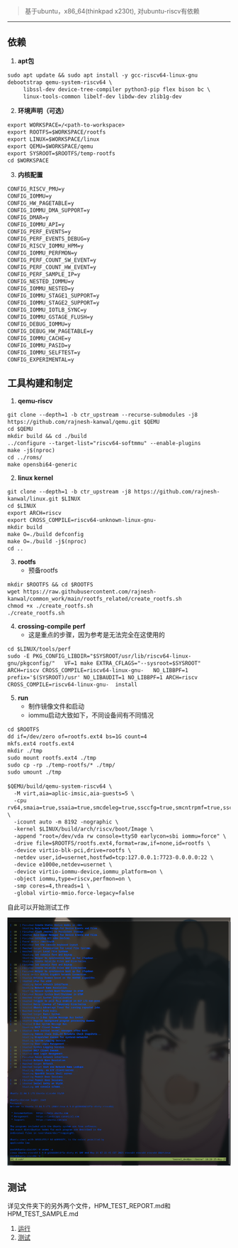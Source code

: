 >  基于ubuntu，x86_64(thinkpad x230t), 对ubuntu-riscv有依赖
>



---

## 依赖

1. **apt包**

```
sudo apt update && sudo apt install -y gcc-riscv64-linux-gnu debootstrap qemu-system-riscv64 \
     libssl-dev device-tree-compiler python3-pip flex bison bc \
     linux-tools-common libelf-dev libdw-dev zlib1g-dev
```


2. **环境声明（可选）**

```
export WORKSPACE=/<path-to-workspace>
export ROOTFS=$WORKSPACE/rootfs
export LINUX=$WORKSPACE/linux
export QEMU=$WORKSPACE/qemu
export SYSROOT=$ROOTFS/temp-rootfs
cd $WORKSPACE
```

3. **内核配置**

```
CONFIG_RISCV_PMU=y 
CONFIG_IOMMU=y                
CONFIG_HW_PAGETABLE=y        
CONFIG_IOMMU_DMA_SUPPORT=y   
CONFIG_DMAR=y                
CONFIG_IOMMU_API=y           
CONFIG_PERF_EVENTS=y         
CONFIG_PERF_EVENTS_DEBUG=y   
CONFIG_RISCV_IOMMU_HPM=y      
CONFIG_IOMMU_PERFMON=y        
CONFIG_PERF_COUNT_SW_EVENT=y  
CONFIG_PERF_COUNT_HW_EVENT=y  
CONFIG_PERF_SAMPLE_IP=y       
CONFIG_NESTED_IOMMU=y         
CONFIG_IOMMU_NESTED=y         
CONFIG_IOMMU_STAGE1_SUPPORT=y
CONFIG_IOMMU_STAGE2_SUPPORT=y
CONFIG_IOMMU_IOTLB_SYNC=y     
CONFIG_IOMMU_GSTAGE_FLUSH=y   
CONFIG_DEBUG_IOMMU=y         
CONFIG_DEBUG_HW_PAGETABLE=y  
CONFIG_IOMMU_CACHE=y  
CONFIG_IOMMU_PASID=y  
CONFIG_IOMMU_SELFTEST=y   
CONFIG_EXPERIMENTAL=y     
```


## 工具构建和制定

1. **qemu-riscv**

```
git clone --depth=1 -b ctr_upstream --recurse-submodules -j8 https://github.com/rajnesh-kanwal/qemu.git $QEMU
cd $QEMU
mkdir build && cd ./build
../configure --target-list="riscv64-softmmu" --enable-plugins
make -j$(nproc)
cd ../roms/
make opensbi64-generic
```

2. **linux kernel**


```
git clone --depth=1 -b ctr_upstream -j8 https://github.com/rajnesh-kanwal/linux.git $LINUX
cd $LINUX
export ARCH=riscv
export CROSS_COMPILE=riscv64-unknown-linux-gnu-
mkdir build
make O=./build defconfig
make O=./build -j$(nproc)
cd ..
```

3. **rootfs**
   - 预备rootfs

```
mkdir $ROOTFS && cd $ROOTFS
wget https://raw.githubusercontent.com/rajnesh-kanwal/common_work/main/rootfs_related/create_rootfs.sh
chmod +x ./create_rootfs.sh
./create_rootfs.sh

```

4. **crossing-compile perf**
   - 这是重点的步骤，因为参考是无法完全在这使用的

```
cd $LINUX/tools/perf
sudo -E PKG_CONFIG_LIBDIR="$SYSROOT/usr/lib/riscv64-linux-gnu/pkgconfig/"   VF=1 make EXTRA_CFLAGS="--sysroot=$SYSROOT"   ARCH=riscv CROSS_COMPILE=riscv64-linux-gnu-   NO_LIBBPF=1 prefix='$(SYSROOT)/usr' NO_LIBAUDIT=1 NO_LIBBPF=1 ARCH=riscv CROSS_COMPILE=riscv64-linux-gnu-  install
```

5. **run**
   - 制作镜像文件和启动
   - iommu启动大致如下，不同设备间有不同情况


```
cd $ROOTFS
dd if=/dev/zero of=rootfs.ext4 bs=1G count=4
mkfs.ext4 rootfs.ext4
mkdir ./tmp
sudo mount rootfs.ext4 ./tmp
sudo cp -rp ./temp-rootfs/* ./tmp/
sudo umount ./tmp

$QEMU/build/qemu-system-riscv64 \
  -M virt,aia=aplic-imsic,aia-guests=5 \
  -cpu rv64,smaia=true,ssaia=true,smcdeleg=true,ssccfg=true,smcntrpmf=true,sscofpmf=true,sscsrind=true,smcsrind=true,smctr=true,ssctr=true \
  -icount auto -m 8192 -nographic \
  -kernel $LINUX/build/arch/riscv/boot/Image \
  -append "root=/dev/vda rw console=ttyS0 earlycon=sbi iommu=force" \
  -drive file=$ROOTFS/rootfs.ext4,format=raw,if=none,id=rootfs \
  -device virtio-blk-pci,drive=rootfs \
  -netdev user,id=usernet,hostfwd=tcp:127.0.0.1:7723-0.0.0.0:22 \
  -device e1000e,netdev=usernet \
  -device virtio-iommu-device,iommu_platform=on \ 
  -object iommu,type=riscv,perfmon=on \  
  -smp cores=4,threads=1 \
  -global virtio-mmio.force-legacy=false 

```

自此可以开始测试工作

![](../images/1.png)

## 测试
详见文件夹下的另外两个文件，HPM_TEST_REPORT.md和HPM_TEST_SAMPLE.md
1. [运行](./HPM_TEST_REPORT.md)
2. [测试](./HPM_TEST_SAMPLE.md)

